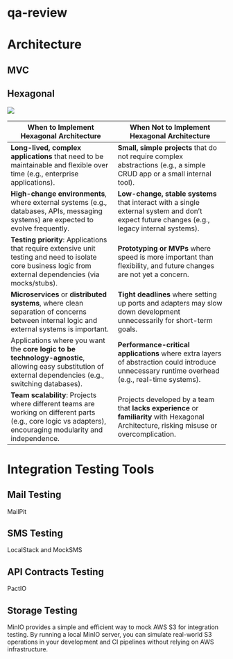 # qa-review

# Architecture
## MVC
## Hexagonal
![](https://www.arhohuttunen.com/media/post/hexagonal-architecture/hexagonal-architecture-external-dependencies.svg)

| **When to Implement Hexagonal Architecture**                             | **When Not to Implement Hexagonal Architecture**                            |
|--------------------------------------------------------------------------|----------------------------------------------------------------------------|
| **Long-lived, complex applications** that need to be maintainable and flexible over time (e.g., enterprise applications). | **Small, simple projects** that do not require complex abstractions (e.g., a simple CRUD app or a small internal tool). |
| **High-change environments**, where external systems (e.g., databases, APIs, messaging systems) are expected to evolve frequently. | **Low-change, stable systems** that interact with a single external system and don’t expect future changes (e.g., legacy internal systems). |
| **Testing priority**: Applications that require extensive unit testing and need to isolate core business logic from external dependencies (via mocks/stubs). | **Prototyping or MVPs** where speed is more important than flexibility, and future changes are not yet a concern. |
| **Microservices** or **distributed systems**, where clean separation of concerns between internal logic and external systems is important. | **Tight deadlines** where setting up ports and adapters may slow down development unnecessarily for short-term goals. |
| Applications where you want the **core logic to be technology-agnostic**, allowing easy substitution of external dependencies (e.g., switching databases). | **Performance-critical applications** where extra layers of abstraction could introduce unnecessary runtime overhead (e.g., real-time systems). |
| **Team scalability**: Projects where different teams are working on different parts (e.g., core logic vs adapters), encouraging modularity and independence. | Projects developed by a team that **lacks experience** or **familiarity** with Hexagonal Architecture, risking misuse or overcomplication. |

# Integration Testing Tools
## Mail Testing
MailPit

## SMS Testing
LocalStack and MockSMS

## API Contracts Testing
PactIO

## Storage Testing
MinIO provides a simple and efficient way to mock AWS S3 for integration testing. By running a local MinIO server, you can simulate real-world S3 operations in your development and CI pipelines without relying on AWS infrastructure.
